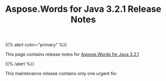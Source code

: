 ﻿---
title: Aspose.Words for Java 3.2.1 Release Notes
second_title: Aspose.Words for Java
articleTitle: Aspose.Words for Java 3.2.1 Release Notes
linktitle: Aspose.Words for Java 3.2.1 Release Notes
description: "Aspose.Words for Java 3.2.1 Release Notes – the latest updates and fixes."
type: docs
weight: 20
url: /java/aspose-words-for-java-3-2-1-release-notes/
---

{{% alert color="primary" %}}

This page contains release notes for [Aspose.Words for Java 3.2.1](https://downloads.aspose.com/words/java/new-releases/aspose.words-for-java-3.2.1/)

{{% /alert %}}

This maintenance release contains only one urgent fix:
